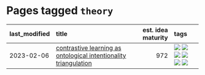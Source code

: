 # Pages tagged `theory`

|last_modified|title|est. idea maturity|tags
|:---|:---|---:|:---|
|2023-02-06|[contrastive learning as ontological intentionality triangulation](../contrastive_learning_as_ontological_intentionality_triangulation.md)|972|[![](https://img.shields.io/badge/tag-meta-683f3)](../tags/meta.md) [![](https://img.shields.io/badge/tag-philosophy-fe4dc)](../tags/philosophy.md) [![](https://img.shields.io/badge/tag-semiotics-96bcc)](../tags/semiotics.md) [![](https://img.shields.io/badge/tag-synesthesia-77485f)](../tags/synesthesia.md) [![](https://img.shields.io/badge/tag-theory-e839f4)](../tags/theory.md) [![](https://img.shields.io/badge/tag-wip-496a1)](../tags/wip.md)|